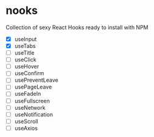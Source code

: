 # nooks

Collection of sexy React Hooks ready to install with NPM

- [x] useInput
- [x] useTabs
- [ ] useTitle
- [ ] useClick
- [ ] useHover
- [ ] useConfirm
- [ ] usePreventLeave
- [ ] usePageLeave
- [ ] useFadeIn
- [ ] useFullscreen
- [ ] useNetwork
- [ ] useNotification
- [ ] useScroll
- [ ] useAxios
